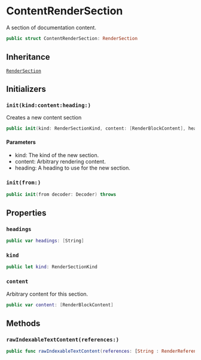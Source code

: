 # ContentRenderSection

A section of documentation content.

``` swift
public struct ContentRenderSection: RenderSection 
```

## Inheritance

[`RenderSection`](/RenderSection)

## Initializers

### `init(kind:content:heading:)`

Creates a new content section

``` swift
public init(kind: RenderSectionKind, content: [RenderBlockContent], heading: String? = nil) 
```

#### Parameters

  - kind: The kind of the new section.
  - content: Arbitrary rendering content.
  - heading: A heading to use for the new section.

### `init(from:)`

``` swift
public init(from decoder: Decoder) throws 
```

## Properties

### `headings`

``` swift
public var headings: [String] 
```

### `kind`

``` swift
public let kind: RenderSectionKind
```

### `content`

Arbitrary content for this section.

``` swift
public var content: [RenderBlockContent]
```

## Methods

### `rawIndexableTextContent(references:)`

``` swift
public func rawIndexableTextContent(references: [String : RenderReference]) -> String 
```
